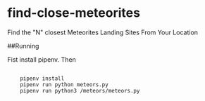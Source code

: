 # find-close-meteorites
Find the "N" closest Meteorites Landing Sites From Your Location

##Running

Fist install pipenv. Then

```

    pipenv install
    pipenv run python meteors.py 
    pipenv run python3 /meteors/meteors.py 
    
```

